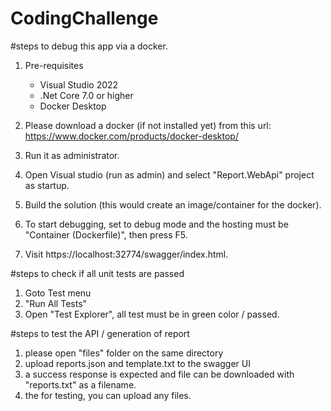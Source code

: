 # CodingChallenge

#steps to debug this app via a docker.

1. Pre-requisites
    * Visual Studio 2022
    * .Net Core 7.0 or higher
    * Docker Desktop

1. Please download a docker (if not installed yet) from this url: https://www.docker.com/products/docker-desktop/
2. Run it as administrator.
3. Open Visual studio (run as admin) and select "Report.WebApi" project as startup.
4. Build the solution (this would create an image/container for the docker).
5. To start debugging, set to debug mode and the hosting must be "Container (Dockerfile)", then press F5.
4. Visit https://localhost:32774/swagger/index.html.


#steps to check if all unit tests are passed
1. Goto Test menu
2. "Run All Tests"
3. Open "Test Explorer", all test must be in green color / passed.


#steps to test the API / generation of report
1. please open "files" folder on the same directory
2. upload reports.json and template.txt to the swagger UI
3. a success response is expected and file can be downloaded with "reports.txt" as a filename.
4. the for testing, you can upload any files.
